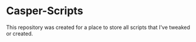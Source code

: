# Casper-Scripts

This repository was created for a place to store all scripts that I've tweaked or created.

